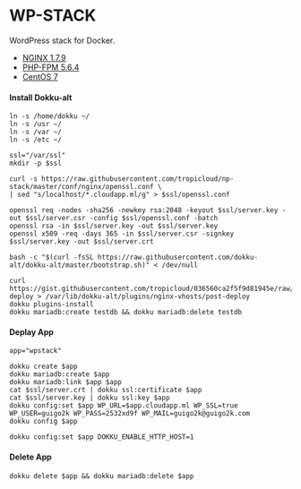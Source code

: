WP-STACK
==============
WordPress stack for Docker.  

* [NGINX 1.7.9](http://nginx.com)
* [PHP-FPM 5.6.4](http://php.net)
* [CentOS 7](http://www.centos.org)


#### Install Dokku-alt
   
    ln -s /home/dokku ~/
    ln -s /usr ~/
    ln -s /var ~/
    ln -s /etc ~/
    
    ssl="/var/ssl"
    mkdir -p $ssl
    
    curl -s https://raw.githubusercontent.com/tropicloud/np-stack/master/conf/nginx/openssl.conf \
    | sed "s/localhost/*.cloudapp.ml/g" > $ssl/openssl.conf
    
    openssl req -nodes -sha256 -newkey rsa:2048 -keyout $ssl/server.key -out $ssl/server.csr -config $ssl/openssl.conf -batch
    openssl rsa -in $ssl/server.key -out $ssl/server.key
    openssl x509 -req -days 365 -in $ssl/server.csr -signkey $ssl/server.key -out $ssl/server.crt
    
    bash -c "$(curl -fsSL https://raw.githubusercontent.com/dokku-alt/dokku-alt/master/bootstrap.sh)" < /dev/null
    
    curl https://gist.githubusercontent.com/tropicloud/036560ca2f5f9d81945e/raw/9d668d978809ca751ceb47c04c07bbc44ce5e280/post-deploy > /var/lib/dokku-alt/plugins/nginx-vhosts/post-deploy
    dokku plugins-install
    dokku mariadb:create testdb && dokku mariadb:delete testdb


#### Deplay App 

    app="wpstack"
    
    dokku create $app
    dokku mariadb:create $app 
    dokku mariadb:link $app $app
    cat $ssl/server.crt | dokku ssl:certificate $app
    cat $ssl/server.key | dokku ssl:key $app
    dokku config:set $app WP_URL=$app.cloudapp.ml WP_SSL=true WP_USER=guigo2k WP_PASS=2532xd9f WP_MAIL=guigo2k@guigo2k.com
    dokku config $app
    
    dokku config:set $app DOKKU_ENABLE_HTTP_HOST=1


#### Delete App

    dokku delete $app && dokku mariadb:delete $app

